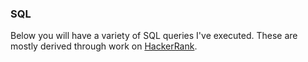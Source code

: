 ### SQL

Below you will have a variety of SQL queries I've executed. These are mostly derived through work on [HackerRank](https://www.hackerrank.com). 
